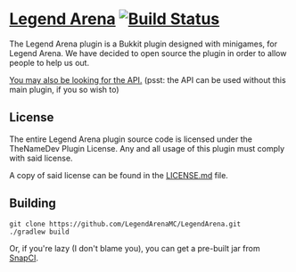 # [Legend Arena](http://thenamedev.net/legendarena/) [![Build Status](https://snap-ci.com/LegendArenaMC/LegendArena/branch/master/build_image)](https://snap-ci.com/LegendArenaMC/LegendArena/branch/master)

The Legend Arena plugin is a Bukkit plugin designed with minigames, for Legend Arena.
We have decided to open source the plugin in order to allow people to help us out.

[You may also be looking for the API.](https://github.com/LegendArenaMC/LegendAPI) (psst: the API can be used without this main plugin, if you so wish to)

## License

The entire Legend Arena plugin source code is licensed under the TheNameDev Plugin License. Any and all usage of this plugin
must comply with said license.

A copy of said license can be found in the [LICENSE.md](https://github.com/LegendArenaMC/LegendArena/blob/dev/LICENSE.md) file.

## Building

```
git clone https://github.com/LegendArenaMC/LegendArena.git
./gradlew build
```

Or, if you're lazy (I don't blame you), you can get a pre-built jar from [SnapCI](https://snap-ci.com/LegendArenaMC/LegendArena/branch/master).